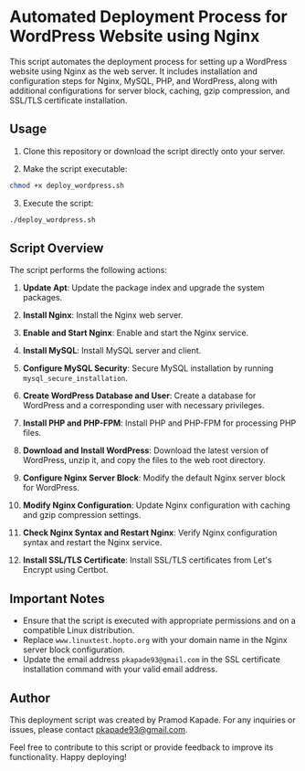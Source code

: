 # Automated Deployment Process for WordPress Website using Nginx

This script automates the deployment process for setting up a WordPress website using Nginx as the web server. It includes installation and configuration steps for Nginx, MySQL, PHP, and WordPress, along with additional configurations for server block, caching, gzip compression, and SSL/TLS certificate installation.

## Usage

1. Clone this repository or download the script directly onto your server.

2. Make the script executable:

```bash
chmod +x deploy_wordpress.sh
```

3. Execute the script:

```bash
./deploy_wordpress.sh
```

## Script Overview

The script performs the following actions:

1. **Update Apt**: Update the package index and upgrade the system packages.

2. **Install Nginx**: Install the Nginx web server.

3. **Enable and Start Nginx**: Enable and start the Nginx service.

4. **Install MySQL**: Install MySQL server and client.

5. **Configure MySQL Security**: Secure MySQL installation by running `mysql_secure_installation`.

6. **Create WordPress Database and User**: Create a database for WordPress and a corresponding user with necessary privileges.

7. **Install PHP and PHP-FPM**: Install PHP and PHP-FPM for processing PHP files.

8. **Download and Install WordPress**: Download the latest version of WordPress, unzip it, and copy the files to the web root directory.

9. **Configure Nginx Server Block**: Modify the default Nginx server block for WordPress.

10. **Modify Nginx Configuration**: Update Nginx configuration with caching and gzip compression settings.

11. **Check Nginx Syntax and Restart Nginx**: Verify Nginx configuration syntax and restart the Nginx service.

12. **Install SSL/TLS Certificate**: Install SSL/TLS certificates from Let's Encrypt using Certbot.

## Important Notes

- Ensure that the script is executed with appropriate permissions and on a compatible Linux distribution.
- Replace `www.linuxtest.hopto.org` with your domain name in the Nginx server block configuration.
- Update the email address `pkapade93@gmail.com` in the SSL certificate installation command with your valid email address.

## Author

This deployment script was created by Pramod Kapade. For any inquiries or issues, please contact pkapade93@gmail.com.

Feel free to contribute to this script or provide feedback to improve its functionality. Happy deploying!
